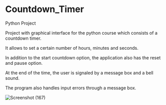 # Countdown_Timer
Python Project

Project with graphical interface for the python course which consists of a countdown timer.

It allows to set a certain number of hours, minutes and seconds.

In addition to the start countdown option, the application also has the reset and pause option.

At the end of the time, the user is signaled by a message box and a bell sound.

The program also handles input errors through a message box.


![Screenshot (167)](https://user-images.githubusercontent.com/62960885/144499687-860e84f4-450c-42b1-b85a-5fe719cb922f.png)
